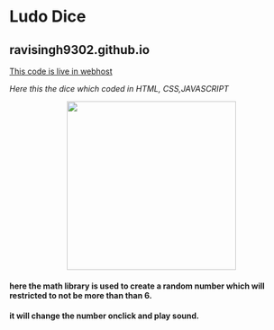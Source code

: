 # Ludo Dice
## ravisingh9302.github.io

[This code is live in webhost ](https://freedice.000webhostapp.com)

*Here this the dice which coded in HTML, CSS,JAVASCRIPT*

<p align="center" ><img src="https://repository-images.githubusercontent.com/584928251/091290d3-c415-4754-82c7-f869e51e98f0" alt="" height="300px"></p>


#### here the math library is used to create a random number which will restricted to not be more than than 6.
#### it will change the number onclick and play sound.
